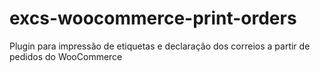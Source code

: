 # excs-woocommerce-print-orders
Plugin para impressão de etiquetas e declaração dos correios a partir de pedidos do WooCommerce
